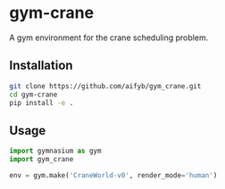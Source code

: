 # gym-crane

A gym environment for the crane scheduling problem.

## Installation

```bash
git clone https://github.com/aifyb/gym_crane.git
cd gym-crane
pip install -e .
```

## Usage

```python
import gymnasium as gym
import gym_crane

env = gym.make('CraneWorld-v0', render_mode='human')
```